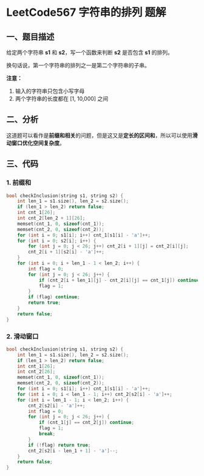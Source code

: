# LeetCode567 字符串的排列 题解

## 一、题目描述

给定两个字符串 **s1** 和 **s2**，写一个函数来判断 **s2** 是否包含 **s1** 的排列。

换句话说，第一个字符串的排列之一是第二个字符串的子串。

**注意：**

1. 输入的字符串只包含小写字母
2. 两个字符串的长度都在 [1, 10,000] 之间



## 二、分析

这道题可以看作是**前缀和相关**的问题，但是这又是**定长的区间和**，所以可以使用**滑动窗口优化空间复杂度**。



## 三、代码

### 1. 前缀和

```c++
bool checkInclusion(string s1, string s2) {
    int len_1 = s1.size(), len_2 = s2.size();
    if (len_1 > len_2) return false;
    int cnt_1[26];
    int cnt_2[len_2 + 1][26];
    memset(cnt_1, 0, sizeof(cnt_1));
    memset(cnt_2, 0, sizeof(cnt_2));
    for (int i = 0; s1[i]; i++) cnt_1[s1[i] - 'a']++;
    for (int i = 0; s2[i]; i++) {
        for (int j = 0; j < 26; j++) cnt_2[i + 1][j] = cnt_2[i][j];
        cnt_2[i + 1][s2[i] - 'a']++;
    }
    for (int i = 0; i + len_1 - 1 < len_2; i++) {
        int flag = 0;
        for (int j = 0; j < 26; j++) {
            if (cnt_2[i + len_1][j] - cnt_2[i][j] == cnt_1[j]) continue;
            flag = 1;
        }
        if (flag) continue;
        return true;
    }
    return false;
}
```



### 2. 滑动窗口

```c++
bool checkInclusion(string s1, string s2) {
    int len_1 = s1.size(), len_2 = s2.size();
    if (len_1 > len_2) return false;
    int cnt_1[26];
    int cnt_2[26];
    memset(cnt_1, 0, sizeof(cnt_1));
    memset(cnt_2, 0, sizeof(cnt_2));
    for (int i = 0; s1[i]; i++) cnt_1[s1[i] - 'a']++;
    for (int i = 0; i < len_1 - 1; i++) cnt_2[s2[i] - 'a']++;
    for (int i = len_1 - 1; i < len_2; i++) {
        cnt_2[s2[i] - 'a']++;
        int flag = 0;
        for (int j = 0; j < 26; j++) {
            if (cnt_1[j] == cnt_2[j]) continue;
            flag = 1;
            break;
        }
        if (!flag) return true;
        cnt_2[s2[i - len_1 + 1] - 'a']--;
    }
    return false;
}
```

